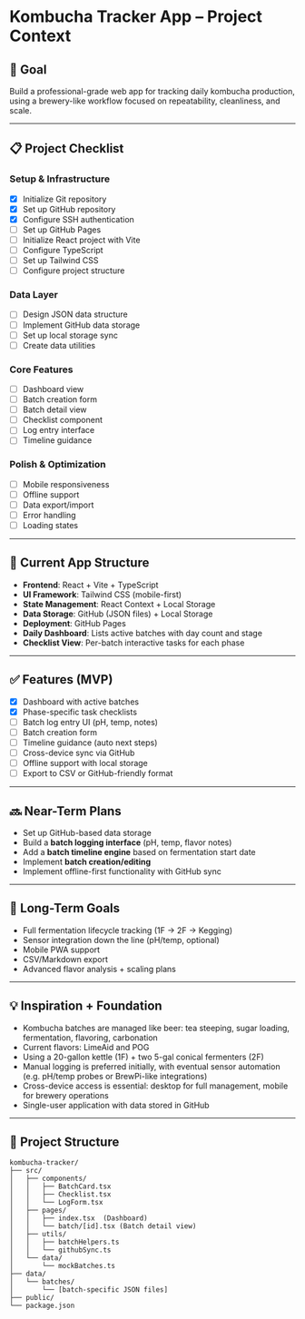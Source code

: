 # Kombucha Tracker App – Project Context

## 🎯 Goal

Build a professional-grade web app for tracking daily kombucha production, using a brewery-like workflow focused on repeatability, cleanliness, and scale.

---

## 📋 Project Checklist

### Setup & Infrastructure
- [x] Initialize Git repository
- [x] Set up GitHub repository
- [x] Configure SSH authentication
- [ ] Set up GitHub Pages
- [ ] Initialize React project with Vite
- [ ] Configure TypeScript
- [ ] Set up Tailwind CSS
- [ ] Configure project structure

### Data Layer
- [ ] Design JSON data structure
- [ ] Implement GitHub data storage
- [ ] Set up local storage sync
- [ ] Create data utilities

### Core Features
- [ ] Dashboard view
- [ ] Batch creation form
- [ ] Batch detail view
- [ ] Checklist component
- [ ] Log entry interface
- [ ] Timeline guidance

### Polish & Optimization
- [ ] Mobile responsiveness
- [ ] Offline support
- [ ] Data export/import
- [ ] Error handling
- [ ] Loading states

---

## 🧱 Current App Structure

- **Frontend**: React + Vite + TypeScript
- **UI Framework**: Tailwind CSS (mobile-first)
- **State Management**: React Context + Local Storage
- **Data Storage**: GitHub (JSON files) + Local Storage
- **Deployment**: GitHub Pages
- **Daily Dashboard**: Lists active batches with day count and stage
- **Checklist View**: Per-batch interactive tasks for each phase

---

## ✅ Features (MVP)

- [x] Dashboard with active batches
- [x] Phase-specific task checklists
- [ ] Batch log entry UI (pH, temp, notes)
- [ ] Batch creation form
- [ ] Timeline guidance (auto next steps)
- [ ] Cross-device sync via GitHub
- [ ] Offline support with local storage
- [ ] Export to CSV or GitHub-friendly format

---

## 🔜 Near-Term Plans

- Set up GitHub-based data storage
- Build a **batch logging interface** (pH, temp, flavor notes)
- Add a **batch timeline engine** based on fermentation start date
- Implement **batch creation/editing**
- Implement offline-first functionality with GitHub sync

---

## 🧪 Long-Term Goals

- Full fermentation lifecycle tracking (1F → 2F → Kegging)
- Sensor integration down the line (pH/temp, optional)
- Mobile PWA support
- CSV/Markdown export
- Advanced flavor analysis + scaling plans

---

## 💡 Inspiration + Foundation

- Kombucha batches are managed like beer: tea steeping, sugar loading, fermentation, flavoring, carbonation
- Current flavors: LimeAid and POG
- Using a 20-gallon kettle (1F) + two 5-gal conical fermenters (2F)
- Manual logging is preferred initially, with eventual sensor automation (e.g. pH/temp probes or BrewPi-like integrations)
- Cross-device access is essential: desktop for full management, mobile for brewery operations
- Single-user application with data stored in GitHub

---

## 📁 Project Structure

```plaintext
kombucha-tracker/
├── src/
│   ├── components/
│   │   ├── BatchCard.tsx
│   │   ├── Checklist.tsx
│   │   └── LogForm.tsx
│   ├── pages/
│   │   ├── index.tsx  (Dashboard)
│   │   └── batch/[id].tsx (Batch detail view)
│   ├── utils/
│   │   ├── batchHelpers.ts
│   │   └── githubSync.ts
│   └── data/
│       └── mockBatches.ts
├── data/
│   └── batches/
│       └── [batch-specific JSON files]
├── public/
└── package.json
```
